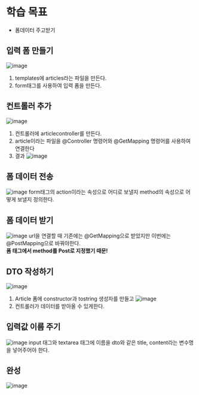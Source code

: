 # 학습 목표
- 폼데이터 주고받기

## 입력 폼 만들기
![image](https://user-images.githubusercontent.com/89372098/135086408-4bb5948b-1ef4-47fe-a2dc-b3dedbd3e521.png)
1. templates에 articles라는 파일을 만든다.
2. form태그를 사용하여 입력 폼을 만든다.

## 컨트롤러 추가
![image](https://user-images.githubusercontent.com/89372098/135086485-b35ab54e-6919-4993-99b1-ece5b8da0a27.png)
1. 컨트롤러에 articlecontroller를 만든다.
2. article이라는 파일을 @Controller 명령어와 @GetMapping 명령어를 사용하여 연결한다
3. 결과
![image](https://user-images.githubusercontent.com/89372098/135086809-d23f4e9f-004b-4022-bf9a-7520beecd1d1.png)

## 폼 데이터 전송
![image](https://user-images.githubusercontent.com/89372098/135087915-c41dcac9-73a0-4241-b068-bb9ab99ea3a2.png)
form태그의 action이라는 속성으로 어디로 보낼지 method의 속성으로 어떻게 보낼지 정의한다.

## 폼 데이터 받기
![image](https://user-images.githubusercontent.com/89372098/135089060-8af93e87-bf7e-4ff1-8114-fcdc27c5f564.png)
url을 연결할 때 기존에는 @GetMapping으로 받았지만 이번에는 @PostMapping으로 바꿔야한다.  
**폼 태그에서 method를 Post로 지정했기 때문!**

## DTO 작성하기
![image](https://user-images.githubusercontent.com/89372098/135092369-6742cfb4-fdd1-4203-8640-d76157f6a46d.png)
1. Article 폼에 constructor과 tostring 생성자를 만들고
 ![image](https://user-images.githubusercontent.com/89372098/135092846-16a3a4b7-772e-451a-a4db-213ce7c61a9c.png)
2. 컨트롤러가 데이터를 받아올 수 있게한다.

## 입력값 이름 주기
![image](https://user-images.githubusercontent.com/89372098/135093567-5671f9e3-cc7f-423f-b1d4-a93572b238a7.png)
input 태그와 textarea 태그에 이름을 dto와 같은 title, content라는 변수명을 넣어주어야 한다.

## 완성
![image](https://user-images.githubusercontent.com/89372098/135283061-970845b3-4d37-495f-a6af-7b27bee0a79a.png)
